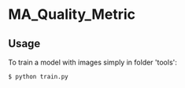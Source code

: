 # MA_Quality_Metric

## Usage

To train a model with images simply in folder 'tools':

    $ python train.py 
 